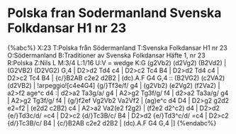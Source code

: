 # Polska fran Sodermanland Svenska Folkdansar H1 nr 23

{%abc%}
X:23
T:Polska från Södermanland
T:Svenska Folkdansar H1 nr 23
O:Södermanland
B:Traditioner av Svenska Folkdansar Häfte 1, nr 23
R:Polska
Z:Nils L
M:3/4
L:1/16
U:V = wedge
K:G
(g2Vb2) (d2Vg2) (B2Vd2) | (G2VB2) (D2VG2) G,4 | D2>d2 Td4 c4 | D2>c2 Tc4 B4 |
D2>d2 Td4 c4 | D2>c2 Tc4 B4 | {c/}B2AB c2e2 d2B2 | (dc).A.F G4 G,4 ::
(B2VG2) (c2VA2) (d2VB2) | !arpeggio![c4e4G4] {g/}Tf3e/f/ g4 | (g2Vb2) (e2Vg2) (f2Va2) | a2>f2 age^c d4 :|
d2>a2 Ta3g/a/ g4 | A2>g2 Tg3f/g/ f4 | d2>a2 Ta3a/g/ g4 | A2>g2 Tg3f/g/ f4 |
{g/}f2ef Vg2Vb2 Va2Vf2 | (ag)e^c d4 D4 | D2>g2 g2d2 e2=f2 | (e2d2 c2B2) c4 |
A2>a2 Va2(e2 f2g2) | (f2e2 d2^c2) d4 | D2>d2 {e/}Td3c/d/ =c4 | D2>c2 {d/}Tc3B/c/ B4 |
D2>d2 {e/}Td3^c/d/ =c4 | D2>c2 {d/}Tc3B/c/ B4 | {c/}B2AB c2e2 d2B2 | (dc).A.F G4 G,4 |]
{%endabc%}
